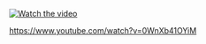[![Watch the video](https://img.youtube.com/vi/https://www.youtube.com/watch?v=0WnXb41OYiM/hqdefault.jpg)](https://www.youtube.com/embed/https://www.youtube.com/watch?v=0WnXb41OYiM) 


https://www.youtube.com/watch?v=0WnXb41OYiM

